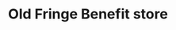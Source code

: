 ---
title: "Old Fringe Benefit store"
url: /blacksburg/old-fringe-benefit-store/
shop: Allgemein
---